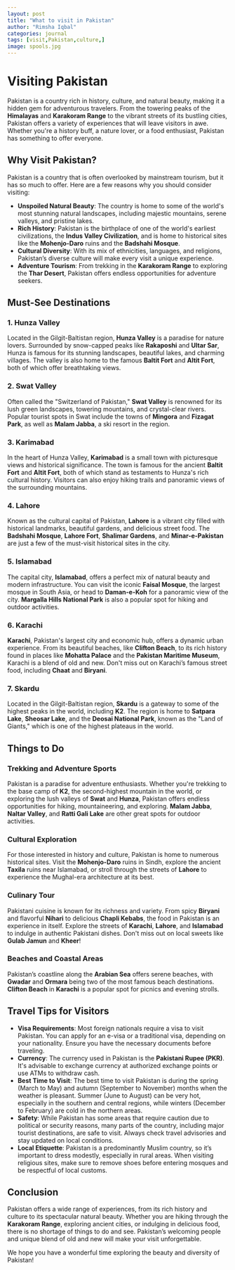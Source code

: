 ```yaml
---
layout: post
title: "What to visit in Pakistan"
author: "Rimsha Iqbal"
categories: journal
tags: [visit,Pakistan,culture,]
image: spools.jpg
---
```


# Visiting Pakistan

Pakistan is a country rich in history, culture, and natural beauty, making it a hidden gem for adventurous travelers. From the towering peaks of the **Himalayas** and **Karakoram Range** to the vibrant streets of its bustling cities, Pakistan offers a variety of experiences that will leave visitors in awe. Whether you're a history buff, a nature lover, or a food enthusiast, Pakistan has something to offer everyone.

## Why Visit Pakistan?

Pakistan is a country that is often overlooked by mainstream tourism, but it has so much to offer. Here are a few reasons why you should consider visiting:

- **Unspoiled Natural Beauty**: The country is home to some of the world's most stunning natural landscapes, including majestic mountains, serene valleys, and pristine lakes.
- **Rich History**: Pakistan is the birthplace of one of the world's earliest civilizations, the **Indus Valley Civilization**, and is home to historical sites like the **Mohenjo-Daro** ruins and the **Badshahi Mosque**.
- **Cultural Diversity**: With its mix of ethnicities, languages, and religions, Pakistan’s diverse culture will make every visit a unique experience.
- **Adventure Tourism**: From trekking in the **Karakoram Range** to exploring the **Thar Desert**, Pakistan offers endless opportunities for adventure seekers.

## Must-See Destinations

### 1. **Hunza Valley**
Located in the Gilgit-Baltistan region, **Hunza Valley** is a paradise for nature lovers. Surrounded by snow-capped peaks like **Rakaposhi** and **Ultar Sar**, Hunza is famous for its stunning landscapes, beautiful lakes, and charming villages. The valley is also home to the famous **Baltit Fort** and **Altit Fort**, both of which offer breathtaking views.

### 2. **Swat Valley**
Often called the "Switzerland of Pakistan," **Swat Valley** is renowned for its lush green landscapes, towering mountains, and crystal-clear rivers. Popular tourist spots in Swat include the towns of **Mingora** and **Fizagat Park**, as well as **Malam Jabba**, a ski resort in the region.

### 3. **Karimabad**
In the heart of Hunza Valley, **Karimabad** is a small town with picturesque views and historical significance. The town is famous for the ancient **Baltit Fort** and **Altit Fort**, both of which stand as testaments to Hunza's rich cultural history. Visitors can also enjoy hiking trails and panoramic views of the surrounding mountains.

### 4. **Lahore**
Known as the cultural capital of Pakistan, **Lahore** is a vibrant city filled with historical landmarks, beautiful gardens, and delicious street food. The **Badshahi Mosque**, **Lahore Fort**, **Shalimar Gardens**, and **Minar-e-Pakistan** are just a few of the must-visit historical sites in the city.

### 5. **Islamabad**
The capital city, **Islamabad**, offers a perfect mix of natural beauty and modern infrastructure. You can visit the iconic **Faisal Mosque**, the largest mosque in South Asia, or head to **Daman-e-Koh** for a panoramic view of the city. **Margalla Hills National Park** is also a popular spot for hiking and outdoor activities.

### 6. **Karachi**
**Karachi**, Pakistan's largest city and economic hub, offers a dynamic urban experience. From its beautiful beaches, like **Clifton Beach**, to its rich history found in places like **Mohatta Palace** and the **Pakistan Maritime Museum**, Karachi is a blend of old and new. Don't miss out on Karachi’s famous street food, including **Chaat** and **Biryani**.

### 7. **Skardu**
Located in the Gilgit-Baltistan region, **Skardu** is a gateway to some of the highest peaks in the world, including **K2**. The region is home to **Satpara Lake**, **Sheosar Lake**, and the **Deosai National Park**, known as the "Land of Giants," which is one of the highest plateaus in the world.

## Things to Do

### Trekking and Adventure Sports
Pakistan is a paradise for adventure enthusiasts. Whether you're trekking to the base camp of **K2**, the second-highest mountain in the world, or exploring the lush valleys of **Swat** and **Hunza**, Pakistan offers endless opportunities for hiking, mountaineering, and exploring. **Malam Jabba**, **Naltar Valley**, and **Ratti Gali Lake** are other great spots for outdoor activities.

### Cultural Exploration
For those interested in history and culture, Pakistan is home to numerous historical sites. Visit the **Mohenjo-Daro** ruins in Sindh, explore the ancient **Taxila** ruins near Islamabad, or stroll through the streets of **Lahore** to experience the Mughal-era architecture at its best.

### Culinary Tour
Pakistani cuisine is known for its richness and variety. From spicy **Biryani** and flavorful **Nihari** to delicious **Chapli Kebabs**, the food in Pakistan is an experience in itself. Explore the streets of **Karachi**, **Lahore**, and **Islamabad** to indulge in authentic Pakistani dishes. Don't miss out on local sweets like **Gulab Jamun** and **Kheer**!

### Beaches and Coastal Areas
Pakistan’s coastline along the **Arabian Sea** offers serene beaches, with **Gwadar** and **Ormara** being two of the most famous beach destinations. **Clifton Beach** in **Karachi** is a popular spot for picnics and evening strolls.

## Travel Tips for Visitors

- **Visa Requirements**: Most foreign nationals require a visa to visit Pakistan. You can apply for an e-visa or a traditional visa, depending on your nationality. Ensure you have the necessary documents before traveling.
- **Currency**: The currency used in Pakistan is the **Pakistani Rupee (PKR)**. It's advisable to exchange currency at authorized exchange points or use ATMs to withdraw cash.
- **Best Time to Visit**: The best time to visit Pakistan is during the spring (March to May) and autumn (September to November) months when the weather is pleasant. Summer (June to August) can be very hot, especially in the southern and central regions, while winters (December to February) are cold in the northern areas.
- **Safety**: While Pakistan has some areas that require caution due to political or security reasons, many parts of the country, including major tourist destinations, are safe to visit. Always check travel advisories and stay updated on local conditions.
- **Local Etiquette**: Pakistan is a predominantly Muslim country, so it’s important to dress modestly, especially in rural areas. When visiting religious sites, make sure to remove shoes before entering mosques and be respectful of local customs.

## Conclusion

Pakistan offers a wide range of experiences, from its rich history and culture to its spectacular natural beauty. Whether you are hiking through the **Karakoram Range**, exploring ancient cities, or indulging in delicious food, there is no shortage of things to do and see. Pakistan’s welcoming people and unique blend of old and new will make your visit unforgettable.

We hope you have a wonderful time exploring the beauty and diversity of Pakistan!
